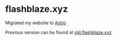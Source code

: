 # flashblaze.xyz

Migrated my website to [Astro](https://astro.build)

Previous version can be found at [old.flashblaze.xyz](https://old.flashblaze.xyz)